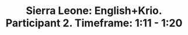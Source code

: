 ---
layout: manifest
title: 'Sierra Leone: English+Krio. Participant 2. Timeframe: 1:11 - 1:20  '
manifest_name: sierra-leone-participant-2

---